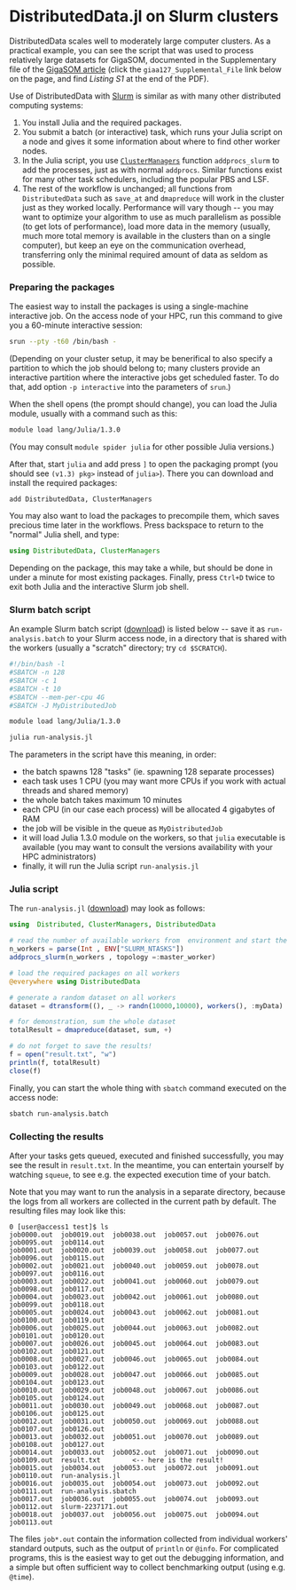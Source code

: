 
# DistributedData.jl on Slurm clusters

DistributedData scales well to moderately large computer clusters. As a
practical example, you can see the script that was used to process relatively
large datasets for GigaSOM, documented in the Supplementary file of the
[GigaSOM
article](https://academic.oup.com/gigascience/article/9/11/giaa127/5987271)
(click the `giaa127_Supplemental_File` link below on the page, and find
*Listing S1* at the end of the PDF).

Use of DistributedData with [Slurm](https://slurm.schedmd.com/overview.html) is
similar as with many other distributed computing systems:

1. You install Julia and the required packages.
2. You submit a batch (or interactive) task, which runs your Julia script on a
   node and gives it some information about where to find other worker nodes.
3. In the Julia script, you use
   [`ClusterManagers`](https://github.com/JuliaParallel/ClusterManagers.jl)
   function `addprocs_slurm` to add the processes, just as with normal
   `addprocs`. Similar functions exist for many other task schedulers,
   including the popular PBS and LSF.
4. The rest of the workflow is unchanged; all functions from `DistributedData`
   such as `save_at` and `dmapreduce` will work in the cluster just as they
   worked locally. Performance will vary though -- you may want to optimize
   your algorithm to use as much parallelism as possible (to get lots of
   performance), load more data in the memory (usually, much more total memory
   is available in the clusters than on a single computer), but keep an eye on
   the communication overhead, transferring only the minimal required amount of
   data as seldom as possible.

### Preparing the packages

The easiest way to install the packages is using a single-machine interactive
job. On the access node of your HPC, run this command to give you a 60-minute
interactive session:
```sh
srun --pty -t60 /bin/bash -
```

(Depending on your cluster setup, it may be benerifical to also specify a
partition to which the job should belong to; many clusters provide an
interactive partition where the interactive jobs get scheduled faster. To do
that, add option `-p interactive` into the parameters of `srun`.)

When the shell opens (the prompt should change), you can load the Julia module,
usually with a command such as this:

```sh
module load lang/Julia/1.3.0
```

(You may consult `module spider julia` for other possible Julia versions.)

After that, start `julia` and add press `]` to open the packaging prompt (you
should see `(v1.3) pkg>` instead of `julia>`). There you can download and
install the required packages:
```
add DistributedData, ClusterManagers
```

You may also want to load the packages to precompile them, which saves precious
time later in the workflows. Press backspace to return to the "normal" Julia
shell, and type:
```julia
using DistributedData, ClusterManagers
```

Depending on the package, this may take a while, but should be done in under a
minute for most existing packages. Finally, press `Ctrl+D` twice to exit both
Julia and the interactive Slurm job shell.

### Slurm batch script

An example Slurm batch script
([download](https://github.com/LCSB-BioCore/DistributedData.jl/blob/master/docs/slurm-example/run-analysis.batch))
is listed below -- save it as `run-analysis.batch` to your Slurm access node,
in a directory that is shared with the workers (usually a "scratch" directory;
try `cd $SCRATCH`).
```sh
#!/bin/bash -l
#SBATCH -n 128
#SBATCH -c 1
#SBATCH -t 10
#SBATCH --mem-per-cpu 4G
#SBATCH -J MyDistributedJob

module load lang/Julia/1.3.0

julia run-analysis.jl
```

The parameters in the script have this meaning, in order:
- the batch spawns 128 "tasks" (ie. spawning 128 separate processes)
- each task uses 1 CPU (you may want more CPUs if you work with actual
  threads and shared memory)
- the whole batch takes maximum 10 minutes
- each CPU (in our case each process) will be allocated 4 gigabytes of RAM
- the job will be visible in the queue as `MyDistributedJob`
- it will load Julia 1.3.0 module on the workers, so that `julia` executable is
  available (you may want to consult the versions availability with your HPC
  administrators)
- finally, it will run the Julia script `run-analysis.jl`

### Julia script

The `run-analysis.jl`
([download](https://github.com/LCSB-BioCore/DistributedData.jl/blob/master/docs/slurm-example/run-analysis.jn))
may look as follows:
```julia
using  Distributed, ClusterManagers, DistributedData

# read the number of available workers from  environment and start the worker processes
n_workers = parse(Int , ENV["SLURM_NTASKS"])
addprocs_slurm(n_workers , topology =:master_worker)

# load the required packages on all workers
@everywhere using DistributedData

# generate a random dataset on all workers
dataset = dtransform((), _ -> randn(10000,10000), workers(), :myData)

# for demonstration, sum the whole dataset
totalResult = dmapreduce(dataset, sum, +)

# do not forget to save the results!
f = open("result.txt", "w")
println(f, totalResult)
close(f)
```

Finally, you can start the whole thing with `sbatch` command executed on the
access node:
```sh
sbatch run-analysis.batch
```

### Collecting the results

After your tasks gets queued, executed and finished successfully, you may see
the result in `result.txt`. In the meantime, you can entertain yourself by
watching `squeue`, to see e.g. the expected execution time of your batch.

Note that you may want to run the analysis in a separate directory, because the
logs from all workers are collected in the current path by default. The
resulting files may look like this:
```
0 [user@access1 test]$ ls
job0000.out  job0019.out  job0038.out  job0057.out  job0076.out  job0095.out  job0114.out
job0001.out  job0020.out  job0039.out  job0058.out  job0077.out  job0096.out  job0115.out
job0002.out  job0021.out  job0040.out  job0059.out  job0078.out  job0097.out  job0116.out
job0003.out  job0022.out  job0041.out  job0060.out  job0079.out  job0098.out  job0117.out
job0004.out  job0023.out  job0042.out  job0061.out  job0080.out  job0099.out  job0118.out
job0005.out  job0024.out  job0043.out  job0062.out  job0081.out  job0100.out  job0119.out
job0006.out  job0025.out  job0044.out  job0063.out  job0082.out  job0101.out  job0120.out
job0007.out  job0026.out  job0045.out  job0064.out  job0083.out  job0102.out  job0121.out
job0008.out  job0027.out  job0046.out  job0065.out  job0084.out  job0103.out  job0122.out
job0009.out  job0028.out  job0047.out  job0066.out  job0085.out  job0104.out  job0123.out
job0010.out  job0029.out  job0048.out  job0067.out  job0086.out  job0105.out  job0124.out
job0011.out  job0030.out  job0049.out  job0068.out  job0087.out  job0106.out  job0125.out
job0012.out  job0031.out  job0050.out  job0069.out  job0088.out  job0107.out  job0126.out
job0013.out  job0032.out  job0051.out  job0070.out  job0089.out  job0108.out  job0127.out
job0014.out  job0033.out  job0052.out  job0071.out  job0090.out  job0109.out  result.txt        <-- here is the result!
job0015.out  job0034.out  job0053.out  job0072.out  job0091.out  job0110.out  run-analysis.jl
job0016.out  job0035.out  job0054.out  job0073.out  job0092.out  job0111.out  run-analysis.sbatch
job0017.out  job0036.out  job0055.out  job0074.out  job0093.out  job0112.out  slurm-2237171.out
job0018.out  job0037.out  job0056.out  job0075.out  job0094.out  job0113.out
```

The files `job*.out` contain the information collected from individual
workers' standard outputs, such as the output of `println` or `@info`. For
complicated programs, this is the easiest way to get out the debugging
information, and a simple but often sufficient way to collect benchmarking
output (using e.g. `@time`).
